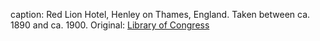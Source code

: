 caption: Red Lion Hotel, Henley on Thames, England. Taken between ca. 1890 and ca. 1900. Original: [Library of Congress](http://www.loc.gov/pictures/item/2002696949/)
